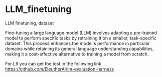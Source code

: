 # LLM_finetuning
LLM finetuning, dataset


Fine-tuning a large language model (LLM) involves adapting a pre-trained model to perform specific tasks by retraining it on a smaller, task-specific dataset. This process enhances the model's performance in particular domains while retaining its general language understanding capabilities, making it a cost-effective alternative to training a model from scratch.

For L6 you can get the test in the following link
https://github.com/EleutherAI/lm-evaluation-harness
